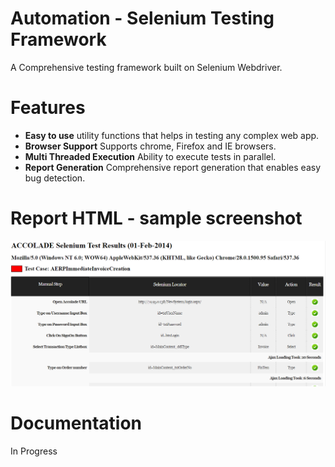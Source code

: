 # Automation - Selenium Testing Framework

A Comprehensive testing framework built on Selenium Webdriver.

# Features 

- **Easy to use** utility functions that helps in testing any complex web app.
- **Browser Support** Supports chrome, Firefox and IE browsers.
- **Multi Threaded Execution** Ability to execute tests in parallel.
- **Report Generation** Comprehensive report generation that enables easy bug detection.

# Report HTML - sample screenshot
![alt text](https://raw.githubusercontent.com/Ajanth/Automation-Selenium-Testing-Framework/master/resources/sample-report.png)

# Documentation
In Progress

